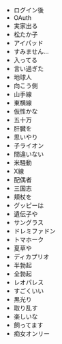 * ログイン後
* OAuth
* 実家出る
* 松たか子
* アイパッド
* すみません…
* 入ってる
* 言い過ぎた
* 地球人
* 向こう側
* 山手線
* 東横線
* 仮性かな
* 五十万
* 肝臓を
* 思いやり
* 子ライオン
* 間違いない
* 米騒動
* X線
* 配偶者
* 三国志
* 頬杖を
* グッピーは
* 遺伝子や
* サングラス
* ドレミファドン
* トマホーク
* 夏草や
* ディカプリオ
* 半勃起
* 全勃起
* レオパレス
* すごくいい
* 黒光り
* 取り乱す
* 楽しいな
* 飼ってます
* 痴女オンリー

